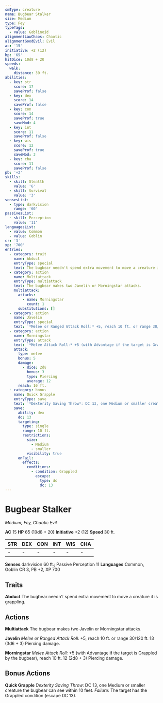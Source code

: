 ```yaml
---
smType: creature
name: Bugbear Stalker
size: Medium
type: Fey
typeTags:
  - value: Goblinoid
alignmentLawChaos: Chaotic
alignmentGoodEvil: Evil
ac: '15'
initiative: +2 (12)
hp: '65'
hitDice: 10d8 + 20
speeds:
  walk:
    distance: 30 ft.
abilities:
  - key: str
    score: 17
    saveProf: false
  - key: dex
    score: 14
    saveProf: false
  - key: con
    score: 14
    saveProf: true
    saveMod: 4
  - key: int
    score: 11
    saveProf: false
  - key: wis
    score: 12
    saveProf: true
    saveMod: 3
  - key: cha
    score: 11
    saveProf: false
pb: '+2'
skills:
  - skill: Stealth
    value: '6'
  - skill: Survival
    value: '3'
sensesList:
  - type: darkvision
    range: '60'
passivesList:
  - skill: Perception
    value: '11'
languagesList:
  - value: Common
  - value: Goblin
cr: '3'
xp: '700'
entries:
  - category: trait
    name: Abduct
    entryType: special
    text: The bugbear needn't spend extra movement to move a creature it is grappling.
  - category: action
    name: Multiattack
    entryType: multiattack
    text: The bugbear makes two Javelin or Morningstar attacks.
    multiattack:
      attacks:
        - name: Morningstar
          count: 1
      substitutions: []
  - category: action
    name: Javelin
    entryType: special
    text: '*Melee or Ranged Attack Roll:* +5, reach 10 ft. or range 30/120 ft. 13 (3d6 + 3) Piercing damage.'
  - category: action
    name: Morningstar
    entryType: attack
    text: '*Melee Attack Roll:* +5 (with Advantage if the target is Grappled by the bugbear), reach 10 ft. 12 (2d8 + 3) Piercing damage.'
    attack:
      type: melee
      bonus: 5
      damage:
        - dice: 2d8
          bonus: 3
          type: Piercing
          average: 12
      reach: 10 ft.
  - category: bonus
    name: Quick Grapple
    entryType: save
    text: '*Dexterity Saving Throw*: DC 13, one Medium or smaller creature the bugbear can see within 10 feet. *Failure:*  The target has the Grappled condition (escape DC 13).'
    save:
      ability: dex
      dc: 13
      targeting:
        type: single
        range: 10 ft.
        restrictions:
          size:
            - Medium
            - smaller
          visibility: true
      onFail:
        effects:
          conditions:
            - condition: Grappled
              escape:
                type: dc
                dc: 13
---
```


# Bugbear Stalker
*Medium, Fey, Chaotic Evil*

**AC** 15
**HP** 65 (10d8 + 20)
**Initiative** +2 (12)
**Speed** 30 ft.

| STR | DEX | CON | INT | WIS | CHA |
| --- | --- | --- | --- | --- | --- |
| - | - | - | - | - | - |

**Senses** darkvision 60 ft.; Passive Perception 11
**Languages** Common, Goblin
CR 3, PB +2, XP 700

## Traits

**Abduct**
The bugbear needn't spend extra movement to move a creature it is grappling.

## Actions

**Multiattack**
The bugbear makes two Javelin or Morningstar attacks.

**Javelin**
*Melee or Ranged Attack Roll:* +5, reach 10 ft. or range 30/120 ft. 13 (3d6 + 3) Piercing damage.

**Morningstar**
*Melee Attack Roll:* +5 (with Advantage if the target is Grappled by the bugbear), reach 10 ft. 12 (2d8 + 3) Piercing damage.

## Bonus Actions

**Quick Grapple**
*Dexterity Saving Throw*: DC 13, one Medium or smaller creature the bugbear can see within 10 feet. *Failure:*  The target has the Grappled condition (escape DC 13).
